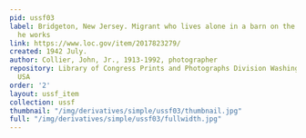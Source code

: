 ```yaml
---
pid: ussf03
label: Bridgeton, New Jersey. Migrant who lives alone in a barn on the farm where
  he works
link: https://www.loc.gov/item/2017823279/
created: 1942 July.
author: Collier, John, Jr., 1913-1992, photographer
repository: Library of Congress Prints and Photographs Division Washington, D.C. 20540
  USA
order: '2'
layout: ussf_item
collection: ussf
thumbnail: "/img/derivatives/simple/ussf03/thumbnail.jpg"
full: "/img/derivatives/simple/ussf03/fullwidth.jpg"
---
```


